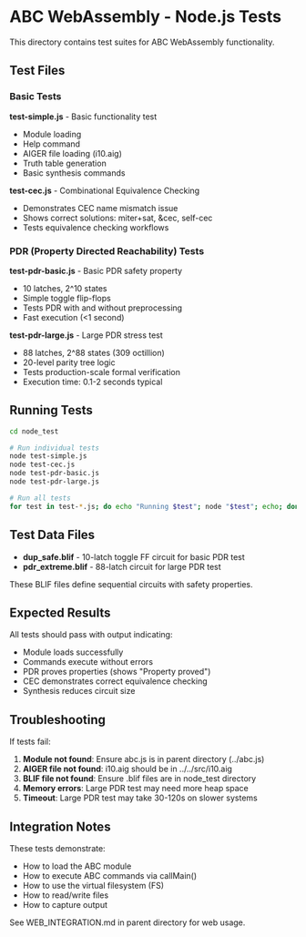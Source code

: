 # ABC WebAssembly - Node.js Tests

This directory contains test suites for ABC WebAssembly functionality.

## Test Files

### Basic Tests

**test-simple.js** - Basic functionality test
- Module loading
- Help command
- AIGER file loading (i10.aig)
- Truth table generation
- Basic synthesis commands

**test-cec.js** - Combinational Equivalence Checking
- Demonstrates CEC name mismatch issue
- Shows correct solutions: miter+sat, &cec, self-cec
- Tests equivalence checking workflows

### PDR (Property Directed Reachability) Tests

**test-pdr-basic.js** - Basic PDR safety property
- 10 latches, 2^10 states
- Simple toggle flip-flops
- Tests PDR with and without preprocessing
- Fast execution (<1 second)

**test-pdr-large.js** - Large PDR stress test
- 88 latches, 2^88 states (309 octillion)
- 20-level parity tree logic
- Tests production-scale formal verification
- Execution time: 0.1-2 seconds typical

## Running Tests

```bash
cd node_test

# Run individual tests
node test-simple.js
node test-cec.js
node test-pdr-basic.js
node test-pdr-large.js

# Run all tests
for test in test-*.js; do echo "Running $test"; node "$test"; echo; done
```

## Test Data Files

- **dup_safe.blif** - 10-latch toggle FF circuit for basic PDR test
- **pdr_extreme.blif** - 88-latch circuit for large PDR test

These BLIF files define sequential circuits with safety properties.

## Expected Results

All tests should pass with output indicating:
- Module loads successfully
- Commands execute without errors
- PDR proves properties (shows "Property proved")
- CEC demonstrates correct equivalence checking
- Synthesis reduces circuit size

## Troubleshooting

If tests fail:

1. **Module not found**: Ensure abc.js is in parent directory (../abc.js)
2. **AIGER file not found**: i10.aig should be in ../../src/i10.aig
3. **BLIF file not found**: Ensure .blif files are in node_test directory
4. **Memory errors**: Large PDR test may need more heap space
5. **Timeout**: Large PDR test may take 30-120s on slower systems

## Integration Notes

These tests demonstrate:
- How to load the ABC module
- How to execute ABC commands via callMain()
- How to use the virtual filesystem (FS)
- How to read/write files
- How to capture output

See WEB_INTEGRATION.md in parent directory for web usage.
